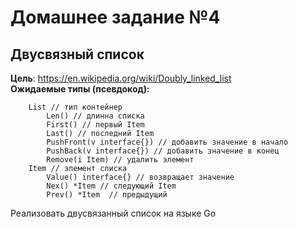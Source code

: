 # Домашнее задание №4
## Двусвязный список
**Цель**: https://en.wikipedia.org/wiki/Doubly_linked_list  
**Ожидаемые типы (псевдокод):**   
```
    List // тип контейнер 
        Len() // длинна списка 
        First() // первый Item
        Last() // последний Item 
        PushFront(v interface{}) // добавить значение в начало 
        PushBack(v interface{}) // добавить значение в конец 
        Remove(i Item) // удалить элемент
    Item // элемент списка
        Value() interface{} // возвращает значение 
        Nex() *Item // следующий Item
        Prev() *Item  // предыдущий
```  

Реализовать двусвязанный список на языке Go
